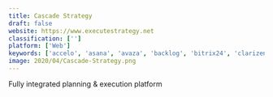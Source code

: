 ```yaml
---
title: Cascade Strategy
draft: false 
website: https://www.executestrategy.net
classification: ['']
platform: ['Web']
keywords: ['accelo', 'asana', 'avaza', 'backlog', 'bitrix24', 'clarizen', 'easy_projects', 'jira', 'mavenlink', 'ravetree', 'rindle', 'samepage', 'trello', 'workfront', 'zoho_projects', 'zoho_sprints', 'productboard', 'todo.vu']
image: 2020/04/Cascade-Strategy.png
---
```

Fully integrated planning & execution platform